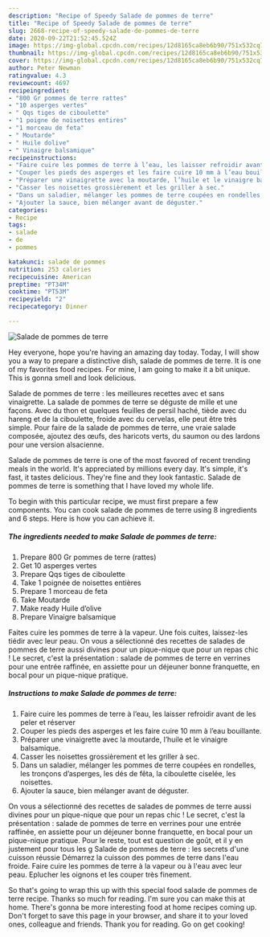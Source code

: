 ```yaml
---
description: "Recipe of Speedy Salade de pommes de terre"
title: "Recipe of Speedy Salade de pommes de terre"
slug: 2668-recipe-of-speedy-salade-de-pommes-de-terre
date: 2020-09-22T21:52:45.524Z
image: https://img-global.cpcdn.com/recipes/12d8165ca8eb6b90/751x532cq70/salade-de-pommes-de-terre-photo-principale-de-la-recette.jpg
thumbnail: https://img-global.cpcdn.com/recipes/12d8165ca8eb6b90/751x532cq70/salade-de-pommes-de-terre-photo-principale-de-la-recette.jpg
cover: https://img-global.cpcdn.com/recipes/12d8165ca8eb6b90/751x532cq70/salade-de-pommes-de-terre-photo-principale-de-la-recette.jpg
author: Peter Newman
ratingvalue: 4.3
reviewcount: 4697
recipeingredient:
- "800 Gr pommes de terre rattes"
- "10 asperges vertes"
- " Qqs tiges de ciboulette"
- "1 poigne de noisettes entires"
- "1 morceau de feta"
- " Moutarde"
- " Huile dolive"
- " Vinaigre balsamique"
recipeinstructions:
- "Faire cuire les pommes de terre à l’eau, les laisser refroidir avant de les peler et réserver"
- "Couper les pieds des asperges et les faire cuire 10 mm à l’eau bouillante."
- "Préparer une vinaigrette avec la moutarde, l’huile et le vinaigre balsamique."
- "Casser les noisettes grossièrement et les griller à sec."
- "Dans un saladier, mélanger les pommes de terre coupées en rondelles, les tronçons d’asperges, les dés de fêta, la ciboulette ciselée, les noisettes."
- "Ajouter la sauce, bien mélanger avant de déguster."
categories:
- Recipe
tags:
- salade
- de
- pommes

katakunci: salade de pommes 
nutrition: 253 calories
recipecuisine: American
preptime: "PT34M"
cooktime: "PT53M"
recipeyield: "2"
recipecategory: Dinner

---
```



![Salade de pommes de terre](https://img-global.cpcdn.com/recipes/12d8165ca8eb6b90/751x532cq70/salade-de-pommes-de-terre-photo-principale-de-la-recette.jpg)

Hey everyone, hope you're having an amazing day today. Today, I will show you a way to prepare a distinctive dish, salade de pommes de terre. It is one of my favorites food recipes. For mine, I am going to make it a bit unique. This is gonna smell and look delicious.

Salade de pommes de terre : les meilleures recettes avec et sans vinaigrette. La salade de pommes de terre se déguste de mille et une façons. Avec du thon et quelques feuilles de persil haché, tiède avec du hareng et de la ciboulette, froide avec du cervelas, elle peut être très simple. Pour faire de la salade de pommes de terre, une vraie salade composée, ajoutez des œufs, des haricots verts, du saumon ou des lardons pour une version alsacienne.

Salade de pommes de terre is one of the most favored of recent trending meals in the world. It's appreciated by millions every day. It's simple, it's fast, it tastes delicious. They're fine and they look fantastic. Salade de pommes de terre is something that I have loved my whole life.


To begin with this particular recipe, we must first prepare a few components. You can cook salade de pommes de terre using 8 ingredients and 6 steps. Here is how you can achieve it.

<!--inarticleads1-->

##### The ingredients needed to make Salade de pommes de terre:

1. Prepare 800 Gr pommes de terre (rattes)
1. Get 10 asperges vertes
1. Prepare  Qqs tiges de ciboulette
1. Take 1 poignée de noisettes entières
1. Prepare 1 morceau de feta
1. Take  Moutarde
1. Make ready  Huile d’olive
1. Prepare  Vinaigre balsamique


Faites cuire les pommes de terre à la vapeur. Une fois cuites, laissez-les tiédir avec leur peau. On vous a sélectionné des recettes de salades de pommes de terre aussi divines pour un pique-nique que pour un repas chic ! Le secret, c&#39;est la présentation : salade de pommes de terre en verrines pour une entrée raffinée, en assiette pour un déjeuner bonne franquette, en bocal pour un pique-nique pratique. 

<!--inarticleads2-->

##### Instructions to make Salade de pommes de terre:

1. Faire cuire les pommes de terre à l’eau, les laisser refroidir avant de les peler et réserver
1. Couper les pieds des asperges et les faire cuire 10 mm à l’eau bouillante.
1. Préparer une vinaigrette avec la moutarde, l’huile et le vinaigre balsamique.
1. Casser les noisettes grossièrement et les griller à sec.
1. Dans un saladier, mélanger les pommes de terre coupées en rondelles, les tronçons d’asperges, les dés de fêta, la ciboulette ciselée, les noisettes.
1. Ajouter la sauce, bien mélanger avant de déguster.


On vous a sélectionné des recettes de salades de pommes de terre aussi divines pour un pique-nique que pour un repas chic ! Le secret, c&#39;est la présentation : salade de pommes de terre en verrines pour une entrée raffinée, en assiette pour un déjeuner bonne franquette, en bocal pour un pique-nique pratique. Pour le reste, tout est question de goût, et il y en justement pour tous les g Salade de pommes de terre : les secrets d&#39;une cuisson réussie Démarrez la cuisson des pommes de terre dans l&#39;eau froide. Faire cuire les pommes de terre à la vapeur ou à l&#39;eau avec leur peau. Eplucher les oignons et les couper très finement. 

So that's going to wrap this up with this special food salade de pommes de terre recipe. Thanks so much for reading. I'm sure you can make this at home. There's gonna be more interesting food at home recipes coming up. Don't forget to save this page in your browser, and share it to your loved ones, colleague and friends. Thank you for reading. Go on get cooking!
